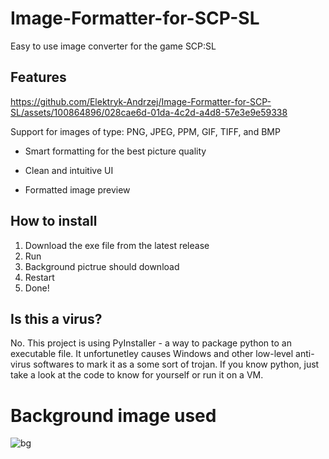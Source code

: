 # Image-Formatter-for-SCP-SL
Easy to use image converter for the game SCP:SL

## Features
https://github.com/Elektryk-Andrzej/Image-Formatter-for-SCP-SL/assets/100864896/028cae6d-01da-4c2d-a4d8-57e3e9e59338

Support for images of type:
PNG, JPEG, PPM, GIF, TIFF, and BMP

- Smart formatting for the best picture quality
  
- Clean and intuitive UI

- Formatted image preview

## How to install
1. Download the exe file from the latest release
2. Run
3. Background pictrue should download
4. Restart
5. Done!

## Is this a virus?
No. 
This project is using PyInstaller - a way to package python to an executable file. 
It unfortunetley causes Windows and other low-level anti-virus softwares to mark it as a some sort of trojan.
If you know python, just take a look at the code to know for yourself or run it on a VM.


# Background image used
![bg](https://github.com/Elektryk-Andrzej/Image-Formatter-for-SCP-SL/assets/100864896/5ddb16e6-9ffe-4744-8068-551057ad267d)

